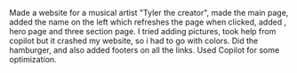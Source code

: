 Made a website for a musical artist "Tyler the creator", made the main page, added the name on the left which refreshes the page when clicked,
added , hero page and three section page.
I tried adding pictures, took help from copilot but it crashed my website, so i had to go with colors.
Did the hamburger, and also added footers on all the links.
Used Copilot for some optimization.
